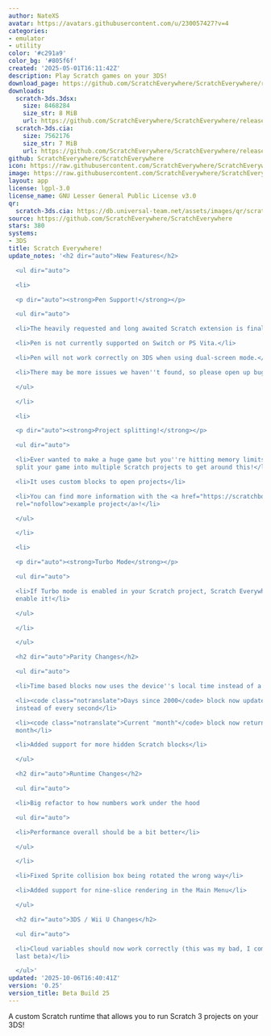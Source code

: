 ```yaml
---
author: NateXS
avatar: https://avatars.githubusercontent.com/u/230057427?v=4
categories:
- emulator
- utility
color: '#c291a9'
color_bg: '#805f6f'
created: '2025-05-01T16:11:42Z'
description: Play Scratch games on your 3DS!
download_page: https://github.com/ScratchEverywhere/ScratchEverywhere/releases
downloads:
  scratch-3ds.3dsx:
    size: 8468284
    size_str: 8 MiB
    url: https://github.com/ScratchEverywhere/ScratchEverywhere/releases/download/0.25/scratch-3ds.3dsx
  scratch-3ds.cia:
    size: 7562176
    size_str: 7 MiB
    url: https://github.com/ScratchEverywhere/ScratchEverywhere/releases/download/0.25/scratch-3ds.cia
github: ScratchEverywhere/ScratchEverywhere
icon: https://raw.githubusercontent.com/ScratchEverywhere/ScratchEverywhere/refs/heads/main/gfx/icon.png
image: https://raw.githubusercontent.com/ScratchEverywhere/ScratchEverywhere/refs/heads/main/gfx/logo.png
layout: app
license: lgpl-3.0
license_name: GNU Lesser General Public License v3.0
qr:
  scratch-3ds.cia: https://db.universal-team.net/assets/images/qr/scratch-3ds-cia.png
source: https://github.com/ScratchEverywhere/ScratchEverywhere
stars: 380
systems:
- 3DS
title: Scratch Everywhere!
update_notes: '<h2 dir="auto">New Features</h2>

  <ul dir="auto">

  <li>

  <p dir="auto"><strong>Pen Support!</strong></p>

  <ul dir="auto">

  <li>The heavily requested and long awaited Scratch extension is finally here!</li>

  <li>Pen is not currently supported on Switch or PS Vita.</li>

  <li>Pen will not work correctly on 3DS when using dual-screen mode.</li>

  <li>There may be more issues we haven''t found, so please open up bug reports!</li>

  </ul>

  </li>

  <li>

  <p dir="auto"><strong>Project splitting!</strong></p>

  <ul dir="auto">

  <li>Ever wanted to make a huge game but you''re hitting memory limits? Now you can
  split your game into multiple Scratch projects to get around this!</li>

  <li>It uses custom blocks to open projects</li>

  <li>You can find more information with the <a href="https://scratchbox.grady.link/project/twStEkSKjQaH"
  rel="nofollow">example project</a>!</li>

  </ul>

  </li>

  <li>

  <p dir="auto"><strong>Turbo Mode</strong></p>

  <ul dir="auto">

  <li>If Turbo mode is enabled in your Scratch project, Scratch Everywhere! will also
  enable it!</li>

  </ul>

  </li>

  </ul>

  <h2 dir="auto">Parity Changes</h2>

  <ul dir="auto">

  <li>Time based blocks now uses the device''s local time instead of a set time zone</li>

  <li><code class="notranslate">Days since 2000</code> block now updates every millisecond
  instead of every second</li>

  <li><code class="notranslate">Current "month"</code> block now returns the correct
  month</li>

  <li>Added support for more hidden Scratch blocks</li>

  </ul>

  <h2 dir="auto">Runtime Changes</h2>

  <ul dir="auto">

  <li>Big refactor to how numbers work under the hood

  <ul dir="auto">

  <li>Performance overall should be a bit better</li>

  </ul>

  </li>

  <li>Fixed Sprite collision box being rotated the wrong way</li>

  <li>Added support for nine-slice rendering in the Main Menu</li>

  </ul>

  <h2 dir="auto">3DS / Wii U Changes</h2>

  <ul dir="auto">

  <li>Cloud variables should now work correctly (this was my bad, I compiled it wrong
  last beta)</li>

  </ul>'
updated: '2025-10-06T16:40:41Z'
version: '0.25'
version_title: Beta Build 25
---
```

A custom Scratch runtime that allows you to run Scratch 3 projects on your 3DS!